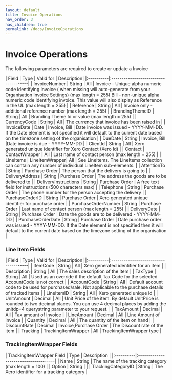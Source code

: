 ```yaml
---
layout: default
title: Invoice Operations
nav_order: 3
has_children: true
permalink: /docs/InvoiceOperations
---
```


# Invoice Operations

The following parameters are required to create or update a Invoice

| Field  | Type               | Valid for           | Description|
|:----------|:-------------------------------------|
| InvoiceNumber      | String | All | Invoice - Unique alpha numeric code identifying invoice ( when missing will auto-generate from your Organisation Invoice Settings) (max length = 255)	Bill - non-unique alpha numeric code identifying invoice. This value will also display as Reference in the UI. (max length = 255)  |
| Reference   | String  |  All | Invoice only - additional reference number (max length = 255)                 |
| BrandingThemeID  | String  | All | Branding Theme Id or value (max length = 255)              |
| CurrencyCode  | String |  All | The currency that invoice has been raised in              |
| InvoiceDate | Date |  Invoice, Bill | Date invoice was issued - YYYY-MM-DD. If the Date element is not specified it will default to the current date based on the timezone setting of the organisation              |
| DueDate  | String |  Invoice, Bill |Date invoice is due - YYYY-MM-DD              |
| ClientId   | String |  All | Xero generated unique identifier for Xero Contact (Xero Id)              |
| Contact  | ContactWrapper |  All | Last name of contact person (max length = 255)              |
| LineItems  | LineItemWrapper|  All | See LineItems. The LineItems collection can contain any number of individual LineItem sub-elements.              |
| AttentionTo  | String |  Purchase Order | The person that the delivery is going to              |
| DeliveryAddress  | String | Purchase Order | The address the goods are to be delivered to              |
| DeliveryInstructions  | String | Purchase Order | A free text field for instructions (500 characters max)              |
| Telephone  | String | Purchase Order | The phone number for the person accepting the delivery              |
| PurchaseOrderID | String | Purchase Order | Xero generated unique identifier for purchase order              |
| PurchaseOrderNumber | String | Purchase Order | Last name of contact person (max length = 255)              |
| DeliveryDate | String | Purchase Order | Date the goods are to be delivered - YYYY-MM-DD              |
| PurchaseOrderDate | String | Purchase Order | Date purchase order was issued - YYYY-MM-DD. If the Date element is not specified then it will default to the current date based on the timezone setting of the organisation              |


### Line Item Fields

| Field  | Type                         | Valid for            | Description|
|:----------|:-------------------------------------|
| ItemCode        | String | All | Xero generated identifier for an item  |
| Description        | String | All | The sales description of the item  |
| TaxType        | String | All | Used as an override if the default Tax Code for the selected AccountCode is not correct   |
| AccountCode        | String | All | Default account code to be used for purchased/sale. Not applicable to the purchase details of tracked items  |
| LineItemID        | String | All | Xero generated unique Id |
| UnitAmount        | Decimal  | All | Unit Price of the item. By default UnitPrice is rounded to two decimal places. You can use 4 decimal places by adding the unitdp=4 querystring parameter to your request.  |
| TaxAmount       | Decimal | All | Tax amount of invoice  |
| LineAmount         | Decimal | All | Line Amount of invoice  |
| Quantity         | Decimal | All | The quantity of the item on hand  |
| DiscountRate            | Decimal | Invoice,Purchase Order | The Discount rate of the item  |
| Tracking        | TrackingItemWrapper | All | TrackingItemWrapper type  |


### TrackingItemWrapper Fields

| TrackingItemWrapper Field  | Type                          | Description |
|:----------|:-------------------------------------|
| Name         | String | The name of the tracking category (max length = 100)  |
| Option          | String  | |
| TrackingCategoryID         | String | The Xero identifier for a tracking category  |
